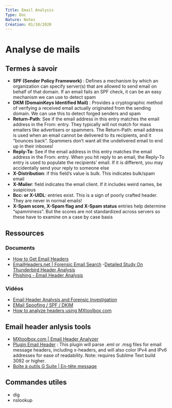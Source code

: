 ```yaml
---
Title: Email Analysis
Type: Doc
Nature: Notes
Création: 01/10/2020
---
```


# Analyse de mails

## Termes à savoir
- **SPF (Sender Policy Framework)** : Defines a mechanism by which an organization can specify server(s) that are allowed to send email on behalf of that domain. If an email fails an SPF check, it can be an easy mechanism we can use to detect spam
- **DKM (DomainKeys Identified Mail)** : Provides a cryptographic method of verifying a received email actually originated from the sending domain. We can use this to detect forged senders and spam
- **Return-Path**: See if the email address in this entry matches the email address in the From: entry. They typically will not match for mass emailers like advertisers or spammers. The Return-Path: email address is used when an email cannot be delivered to its recipients, and it “bounces back”. Spammers don’t want all the undelivered email to end up in their inboxes!
- **Reply-To**: See if the email address in this entry matches the email address in the From: entry. When you hit reply to an email, the Reply-To entry is used to populate the recipients’ email. If it is different, you may accidentally send your reply to someone else
- **X-Distribution**: if this field’s value is bulk. This indicates bulk/spam email
- **X-Mailer**: field indicates the email client. If it includes weird names, be suspicious
- **Bcc: or X-UIDL**: entries exist. This is a sign of poorly crafted header. They are never in normal emails!
- **X-Spam score, X-Spam flag and X-Spam status** entries help determine “spamminess”. But the scores are not standardized across servers so these have to examine on a case by case basis

## Ressources
### Documents
- [How to Get Email Headers](https://mxtoolbox.com/Public/Content/EmailHeaders/)
- [EmailHeaders.net | Forensic Email Search](https://emailheaders.net/forensic-email-search.html)
-[Detailed Study On Thunderbird Header Analysis](https://emailheaders.net/thunderbird.html)
- [Phishing - Email Header Analysis](https://mlhale.github.io/nebraska-gencyber-modules/phishing/email-headeranalysis/)

### Vidéos
- [Email Header Analysis and Forensic Investigation](https://www.youtube.com/watch?v=nK5QpGSBR8c)
- [EMail Spoofing / SPF / DKIM](https://www.youtube.com/watch?v=5WekUz5cSAY)
- [How to analyze headers using MXtoolbox com](https://www.youtube.com/watch?v=rKDuX4QIxps)

## Email header anlysis tools
- [MXtoolbox.com | Email Header Analyzer](https://mxtoolbox.com/EmailHeaders.aspx)
- [Plugin Email Header](https://packagecontrol.io/packages/Email%20Header) : This plugin will parse .eml or .msg files for email message headers, including x-headers, and will also color IPv4 and IPv6 addresses for ease of readability. Note: requires Sublime Text build 3092 or higher.
- [Boîte à outils G Suite | En-tête message](https://toolbox.googleapps.com/apps/messageheader/)

## Commandes utiles
- dig
- nslookup
